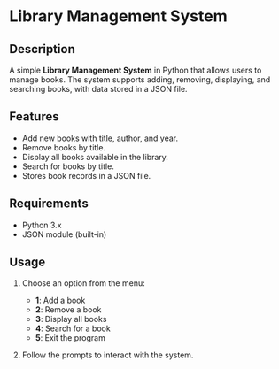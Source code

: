 # Library Management System

## Description
A simple **Library Management System** in Python that allows users to manage books. The system supports adding, removing, displaying, and searching books, with data stored in a JSON file.

## Features
- Add new books with title, author, and year.
- Remove books by title.
- Display all books available in the library.
- Search for books by title.
- Stores book records in a JSON file.

## Requirements
- Python 3.x
- JSON module (built-in)

## Usage
1. Choose an option from the menu:
   - **1**: Add a book
   - **2**: Remove a book
   - **3**: Display all books
   - **4**: Search for a book
   - **5**: Exit the program

2. Follow the prompts to interact with the system.

